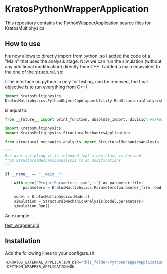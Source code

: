 # KratosPythonWrapperApplication
This repository contains the PythonWrapperApplication source files for KratosMultiphysics

## How to use

his now allows to directly import from python, so I added the code of a "Main" that uses the analysis stage. Now we can run the simulation (without any additional modification) directly from C++. I added a main equivalent to the one of the structural, so:

(The interface on python in only for testing, can be removed, the final objective is to run everything from C++)

~~~py
import KratosMultiphysics
KratosMultiphysics.PythonObjectCppWrapperUtility.RunStructuralAnalysisStage("ProjectParameters.json")
~~~

is equal to:

~~~py
from __future__ import print_function, absolute_import, division #makes KratosMultiphysics backward compatible with python 2.6 and 2.7

import KratosMultiphysics
import KratosMultiphysics.StructuralMechanicsApplication

from structural_mechanics_analysis import StructuralMechanicsAnalysis

"""
For user-scripting it is intended that a new class is derived
from StructuralMechanicsAnalysis to do modifications
"""

if __name__ == "__main__":

    with open("ProjectParameters.json",'r') as parameter_file:
        parameters = KratosMultiphysics.Parameters(parameter_file.read())

    model = KratosMultiphysics.Model()
    simulation = StructuralMechanicsAnalysis(model,parameters)
    simulation.Run()
~~~

An example:

[test_wrapper.gid](https://github.com/loumalouomega/KratosPythonWrapperApplication/tree/master/PythonWrapperApplication/test_examples/test_wrapper.gid)

## Installation

Add the following lines to your configure.sh:

~~~sh
-DKRATOS_EXTERNAL_APPLICATION_DIR="this_folder/PythonWrapperApplication"  \
-DPYTHON_WRAPPER_APPLICATION=ON                                           \
~~~ 
